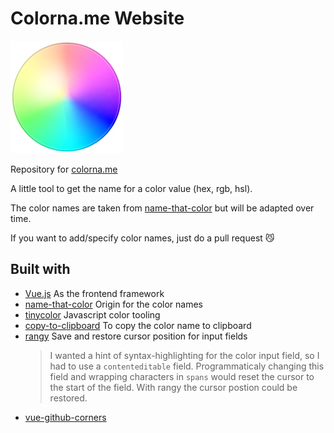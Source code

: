 # Colorna.me Website

![colornames logo](./material/colorwheel-icon.png)

Repository for [colorna.me](https://colorna.me)

A little tool to get the name for a color value (hex, rgb, hsl).

The color names are taken from [name-that-color](http://chir.ag/projects/name-that-color/#6195ED) but will be adapted over time.

If you want to add/specify color names, just do a pull request 😼

## Built with
  + [Vue.js](https://vuejs.org/)
    As the frontend framework
  + [name-that-color](http://chir.ag/projects/name-that-color/#6195ED)
    Origin for the color names
  + [tinycolor](https://github.com/bgrins/TinyColor)
    Javascript color tooling
  + [copy-to-clipboard](https://github.com/sudodoki/copy-to-clipboard)
    To copy the color name to clipboard
  + [rangy](https://github.com/timdown/rangy)
    Save and restore cursor position for input fields
    > I wanted a hint of syntax-highlighting for the color input field,
    > so I had to use a `contenteditable` field.
    > Programmaticaly changing this field and wrapping characters in `spans`
    > would reset the cursor to the start of the field.
    > With rangy the cursor postion could be restored.
  + [vue-github-corners](https://github.com/Roeefl/vue-github-corners)
